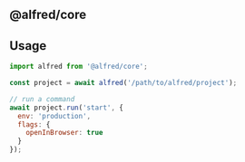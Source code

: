 ## @alfred/core

## Usage

```js
import alfred from '@alfred/core';

const project = await alfred('/path/to/alfred/project');

// run a command
await project.run('start', {
  env: 'production',
  flags: {
    openInBrowser: true
  }
});
```

